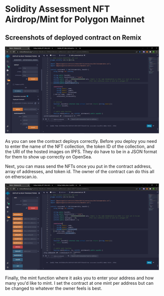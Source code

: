 # Solidity Assessment NFT Airdrop/Mint for Polygon Mainnet

## Screenshots of deployed contract on Remix

![alt=""](Images/Remix.png)

As you can see the contract deploys correctly. Before you deploy you need to enter the name of the NFT collection, the token ID of the collection, and the URI of the hosted images on IPFS. They do have to be in a JSON format for them to show up correctly on OpenSea. 

Next, you can mass send the NFTs once you put in the contract address, array of addresses, and token id. The owner of the contract can do this all on etherscan.io.

![alt=""](Images/Remix2.png)

Finally, the mint function where it asks you to enter your address and how many you'd like to mint. I set the contract at one mint per address but can be changed to whatever the owner feels is best.

